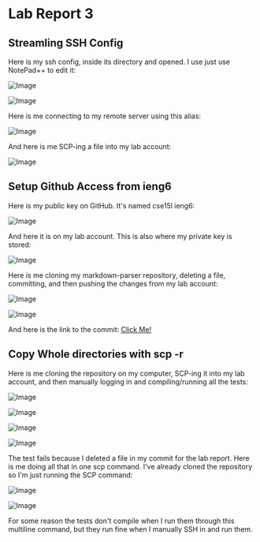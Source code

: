 # Lab Report 3

## Streamling SSH Config

Here is my ssh config, inside its directory and opened. I use just use NotePad++ to edit it:

![Image](/report-3-res/ssh_config_dir.png)

![Image](/report-3-res/ssh_config_notepad.png)

Here is me connecting to my remote server using this alias:

![Image](/report-3-res/ssh_connect_alias.png)

And here is me SCP-ing a file into my lab account:

![Image](/report-3-res/scp_alias.png)

## Setup Github Access from ieng6

Here is my public key on GitHub. It's named cse15l ieng6:

![Image](/report-3-res/ssh_keys_github.png)

And here it is on my lab account. This is also where my private key is stored:

![Image](/report-3-res/ssh_keys_user_account.png)

Here is me cloning my markdown-parser repository, deleting a file, committing, and then pushing the changes from my lab account:

![Image](/report-3-res/user_account_commit1.png)

![Image](/report-3-res/user_account_commit2.png)

And here is the link to the commit: [Click Me!](https://github.com/doublealiu/markdown-parser/commit/f4e0216d382103b7de00f4ea707709e427744fa9)

## Copy Whole directories with scp -r

Here is me cloning the repository on my computer, SCP-ing it into my lab account, and then manually logging in and compiling/running all the tests:

![Image](/report-3-res/part_3_1.png)

![Image](/report-3-res/part_3_2.png)

![Image](/report-3-res/part_3_3.png)

![Image](/report-3-res/part_3_4.png)

The test fails because I deleted a file in my commit for the lab report. Here is me doing all that in one scp command. I've already cloned the repository so I'm just running the SCP command:

![Image](/report-3-res/part_3_21.png)

![Image](/report-3-res/part_3_22.png)

For some reason the tests don't compile when I run them through this multiline command, but they run fine when I manually SSH in and run them.